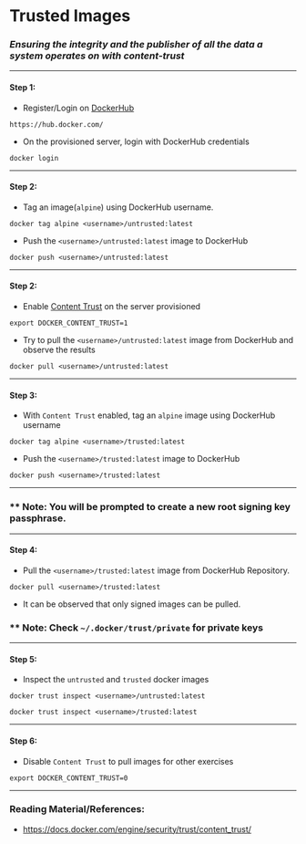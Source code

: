# **Trusted Images**

### *Ensuring the integrity and the publisher of all the data a system operates on with content-trust*

-------

#### Step 1:

* Register/Login on [DockerHub](https://hub.docker.com/)

```commandline
https://hub.docker.com/
```

* On the provisioned server, login with DockerHub credentials

```commandline
docker login
```

-------

#### Step 2:

* Tag an image(`alpine`) using DockerHub username.

```commandline
docker tag alpine <username>/untrusted:latest
```

* Push the `<username>/untrusted:latest` image to DockerHub

```commandline
docker push <username>/untrusted:latest
```

-------

#### Step 2:

* Enable [Content Trust](https://docs.docker.com/engine/security/trust/content_trust/) on the server provisioned

```commandline
export DOCKER_CONTENT_TRUST=1

```

* Try to pull the `<username>/untrusted:latest` image from DockerHub and observe the results

```commandline
docker pull <username>/untrusted:latest
```

-------

#### Step 3:

* With `Content Trust` enabled, tag an `alpine` image using DockerHub username

```commandline
docker tag alpine <username>/trusted:latest
```

* Push the `<username>/trusted:latest` image to DockerHub

```commandline
docker push <username>/trusted:latest
```

------

###  ** Note: You will be prompted to create a new root signing key passphrase. 

----

#### Step 4:

* Pull the `<username>/trusted:latest` image from DockerHub Repository.

```commandline
docker pull <username>/trusted:latest
```

* It can be observed that only signed images can be pulled.

###  ** Note: Check `~/.docker/trust/private` for private keys

----

#### Step 5:

* Inspect the `untrusted` and `trusted` docker images

```commandline
docker trust inspect <username>/untrusted:latest

docker trust inspect <username>/trusted:latest
```

----

#### Step 6:

* Disable `Content Trust` to pull images for other exercises

```commandline
export DOCKER_CONTENT_TRUST=0
```

-------


### Reading Material/References:

* https://docs.docker.com/engine/security/trust/content_trust/